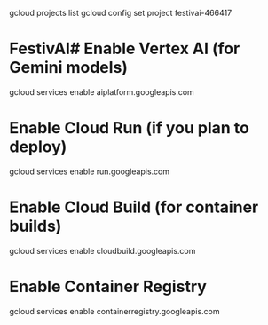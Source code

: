 gcloud projects list
gcloud config set project festivai-466417

# FestivAI# Enable Vertex AI (for Gemini models)
gcloud services enable aiplatform.googleapis.com

# Enable Cloud Run (if you plan to deploy)
gcloud services enable run.googleapis.com

# Enable Cloud Build (for container builds)
gcloud services enable cloudbuild.googleapis.com

# Enable Container Registry
gcloud services enable containerregistry.googleapis.com